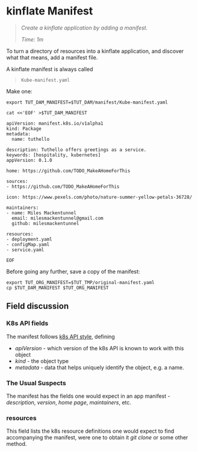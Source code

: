 # kinflate Manifest

> _Create a kinflate application by adding a manifest._
>
> _Time: 1m_

To turn a directory of resources into a kinflate
application, and discover what that means, add a
manifest file.

A kinflate manifest is always called

> `Kube-manifest.yaml`

Make one:

<!-- @defineManifest @demo -->
```
export TUT_DAM_MANIFEST=$TUT_DAM/manifest/Kube-manifest.yaml
```

<!-- @makeManifest @demo -->
```
cat <<'EOF' >$TUT_DAM_MANIFEST

apiVersion: manifest.k8s.io/v1alpha1
kind: Package
metadata:
  name: tuthello

description: Tuthello offers greetings as a service.
keywords: [hospitality, kubernetes]
appVersion: 0.1.0

home: https://github.com/TODO_MakeAHomeForThis

sources:
- https://github.com/TODO_MakeAHomeForThis

icon: https://www.pexels.com/photo/nature-summer-yellow-petals-36728/

maintainers:
- name: Miles Mackentunnel
  email: milesmackentunnel@gmail.com
  github: milesmackentunnel

resources:
- deployment.yaml
- configMap.yaml
- service.yaml

EOF
```

Before going any further, save a copy of the manifest:

<!-- @copyManifest @test -->
```
export TUT_ORG_MANIFEST=$TUT_TMP/original-manifest.yaml
cp $TUT_DAM_MANIFEST $TUT_ORG_MANIFEST
```

## Field discussion

### K8s API fields

[k8s API style]: https://kubernetes.io/docs/concepts/overview/working-with-objects/kubernetes-objects/#required-fields

The manifest follows [k8s API style], defining

 * _apiVersion_ - which version of the k8s API is known to work
   with this object
 * _kind_ - the object type
 * _metadata_ - data that helps uniquely identify the
   object, e.g. a name.

### The Usual Suspects

The manifest has the fields one would expect in an app
manifest - _description_, _version_, _home page_, _maintainers_, etc.

### resources

This field lists the k8s resource definitions one would
expect to find accompanying the manifest, were one to
obtain it _git clone_ or some other method.
